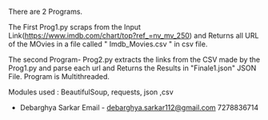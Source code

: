 There are 2 Programs.

The First Prog1.py scraps from the Input Link(https://www.imdb.com/chart/top?ref_=nv_mv_250) and Returns all URL of the MOvies in a file called " Imdb_Movies.csv " in csv file.

The second Program- Prog2.py extracts the links from the CSV made by the Prog1.py and parse each url and Returns the Results in "Finale1.json" JSON File.
Program is Multithreaded.


Modules used : BeautifulSoup, requests, json ,csv



- Debarghya Sarkar
Email - debarghya.sarkar112@gmail.com
7278836714
